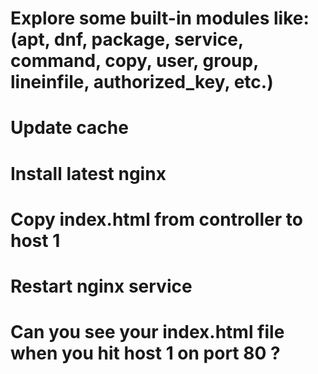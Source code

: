 # Explore some built-in modules like: (apt, dnf, package, service, command, copy, user, group, lineinfile, authorized_key, etc.)
# Update cache
# Install latest nginx
# Copy index.html from controller to host 1
# Restart nginx service
# Can you see your index.html file when you hit host 1 on port 80 ?